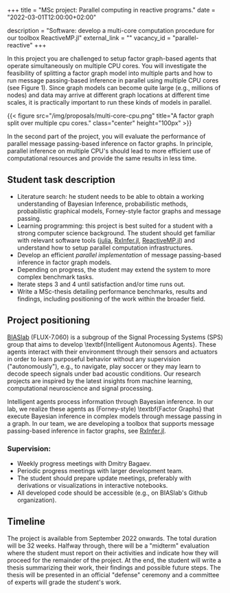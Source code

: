 +++
title = "MSc project: Parallel computing in reactive programs."
date = "2022-03-01T12:00:00+02:00"

description = "Software: develop a multi-core computation procedure for our toolbox ReactiveMP.jl"
external_link = ""
vacancy_id = "parallel-reactive"
+++


In this project you are challenged to setup factor graph-based agents that operate simultaneously on multiple CPU cores. You will investigate the feasibility of splitting a factor graph model into multiple parts and how to run message passing-based inference in parallel using multiple CPU cores (see Figure 1). Since graph models can become quite large (e.g., millions of nodes) and data may arrive at different graph locations at different time scales, it is practically important to run these kinds of models in parallel.

{{< figure src="/img/proposals/multi-core-cpu.png" title="A factor graph split over multiple cpu cores." class="center" height="100px" >}}

In the second part of the project, you will evaluate the performance of parallel message passing-based inference on factor graphs. In principle, parallel inference on multiple CPU's should lead to more efficient use of computational resources and provide the same results in less time.

## Student task description
- Literature search: he student needs to be able to obtain a working understanding of Bayesian Inference, probabilistic methods, probabilistic graphical models, Forney-style factor graphs and message passing.
- Learning programming: this project is best suited for a student with a strong computer science background. The student should get familiar with relevant software tools ([julia](https://julialang.org/), [RxInfer.jl](https://github.com/ReactiveBayes/RxInfer.jl), [ReactiveMP.jl](https://github.com/ReactiveBayes/ReactiveMP.jl)) and understand how to setup parallel computation infrastructures.
- Develop an efficient _parallel implementation_ of message passing-based inference in factor graph models.
- Depending on progress, the student may extend the system to more complex benchmark tasks.
- Iterate steps 3 and 4 until satisfaction and/or time runs out.
- Write a MSc-thesis detailing performance benchmarks, results and findings, including positioning of the work within the broader field.

## Project positioning
[BIASlab](https://biaslab.github.io/) (FLUX-7.060) is a subgroup of the Signal Processing Systems (SPS) group that aims to develop \textbf{Intelligent Autonomous Agents}. These agents interact with their environment through their sensors and actuators in order to learn purposeful behavior without any supervision ("autonomously"), e.g., to navigate, play soccer or they may learn to decode speech signals under bad acoustic conditions. Our research projects are inspired by the latest insights from machine learning, computational neuroscience and signal processing.

Intelligent agents process information through Bayesian inference. In our lab, we realize these agents as (Forney-style) \textbf{Factor Graphs} that execute Bayesian inference in complex models through message passing in a graph. In our team, we are developing a toolbox that supports message passing-based inference in factor graphs, see [RxInfer.jl](https://rxinfer.ml).

### Supervision:
- Weekly progress meetings with Dmitry Bagaev.
- Periodic progress meetings with larger development team.
- The student should prepare update meetings, preferably with derivations or visualizations in interactive notebooks.
- All developed code should be accessible (e.g., on BIASlab's Github organization).

## Timeline
The project is available from September 2022 onwards. The total duration will be 32 weeks. Halfway through, there will be a "midterm" evaluation where the student must report on their activities and indicate how they will proceed for the remainder of the project. At the end, the student will write a thesis summarizing their work, their findings and possible future steps. The thesis will be presented in an official "defense" ceremony and a committee of experts will grade the student's work.
